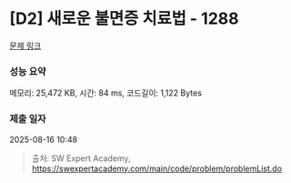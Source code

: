 # [D2] 새로운 불면증 치료법 - 1288 

[문제 링크](https://swexpertacademy.com/main/code/problem/problemDetail.do?contestProbId=AV18_yw6I9MCFAZN) 

### 성능 요약

메모리: 25,472 KB, 시간: 84 ms, 코드길이: 1,122 Bytes

### 제출 일자

2025-08-16 10:48



> 출처: SW Expert Academy, https://swexpertacademy.com/main/code/problem/problemList.do